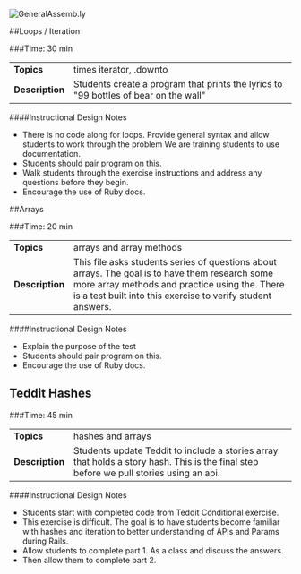 ![GeneralAssemb.ly](http://studio.generalassemb.ly/GA_Slide_Assets/Exercise_icon_md.png)


##Loops / Iteration

###Time: 30 min

| | |
| ------------- |:-------------|
| __Topics__ | times iterator, .downto | 
| __Description__| Students create a program that prints the lyrics to "99 bottles of bear on the wall"|    
 


####Instructional Design Notes

-	There is no code along for loops. Provide general syntax and allow students to work through the problem We are training students to use documentation.
-	Students should pair program on this.
-	Walk students through the exercise instructions and address any questions before they begin.
-	Encourage the use of Ruby docs.


##Arrays

###Time: 20 min

| | |
| ------------- |:-------------|
| __Topics__ | arrays and array methods | 
| __Description__| This file asks students series of questions about arrays. The goal is to have them research some more array methods and practice using the. There is a test built into this exercise to verify student answers.   |    
 

####Instructional Design Notes
-	Explain the purpose of the test
-	Students should pair program on this.
-	Encourage the use of Ruby docs.


## Teddit Hashes

###Time: 45 min

| | |
| ------------- |:-------------|
| __Topics__ | hashes and arrays | 
| __Description__| Students update Teddit to include a stories array that holds a story hash. This is the final step before we pull stories using an api. |    
 

####Instructional Design Notes
-	Students start with completed code from Teddit Conditional exercise.
-	This exercise is difficult. The goal is to have students become familiar with hashes and iteration to better understanding of APIs and Params during Rails.
-	Allow students to complete part 1. As a class and discuss the answers.
-	Then allow them to complete part 2. 




